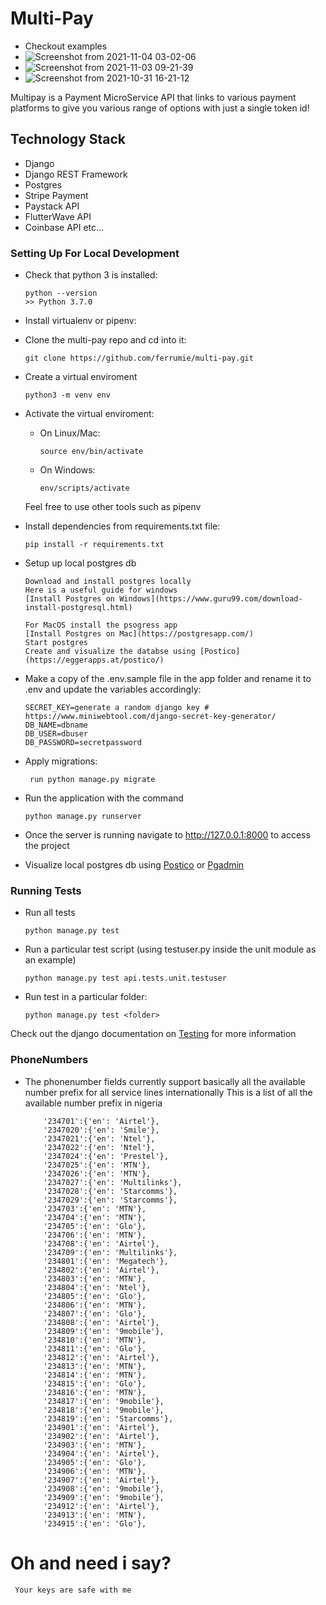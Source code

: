 # Multi-Pay
- Checkout examples
- ![Screenshot from 2021-11-04 03-02-06](https://user-images.githubusercontent.com/57694834/140299391-f9d20684-75d6-4342-b3fe-8fea34be06f4.png)
- ![Screenshot from 2021-11-03 09-21-39](https://user-images.githubusercontent.com/57694834/140299433-b90edcb6-1bfc-48c6-869b-19ccdf60c8df.png)
- ![Screenshot from 2021-10-31 16-21-12](https://user-images.githubusercontent.com/57694834/140299470-3f97b043-0557-45df-86ba-ea3b9e1a8d03.png)




Multipay is a Payment MicroService API that links to various payment platforms to give you various range of options with just a single token id!

## Technology Stack
- Django
- Django REST Framework
- Postgres
- Stripe Payment
- Paystack API
- FlutterWave API
- Coinbase API
etc...

### Setting Up For Local Development

-   Check that python 3 is installed:

    ```
    python --version
    >> Python 3.7.0
    ```

-   Install virtualenv or pipenv:

-   Clone the multi-pay repo and cd into it:

    ```
    git clone https://github.com/ferrumie/multi-pay.git
    ```
- Create a virtual enviroment
	```
	python3 -m venv env
	```
- Activate the virtual enviroment:
    - On Linux/Mac:
	    ```
	    source env/bin/activate
	    ```
    -  On Windows:
        ```
	   env/scripts/activate
	    ```
	Feel free to use other tools such as pipenv

-   Install dependencies from requirements.txt file:

    ```
    pip install -r requirements.txt
    ```
- Setup up local postgres db
	```
	Download and install postgres locally
	Here is a useful guide for windows
	[Install Postgres on Windows](https://www.guru99.com/download-install-postgresql.html)

	For MacOS install the psogress app 
	[Install Postgres on Mac](https://postgresapp.com/)
	Start postgres
	Create and visualize the databse using [Postico](https://eggerapps.at/postico/)
	```
-   Make a copy of the .env.sample file in the app folder and rename it to .env and update the variables accordingly:

    ```
    SECRET_KEY=generate a random django key # https://www.miniwebtool.com/django-secret-key-generator/
    DB_NAME=dbname
    DB_USER=dbuser
    DB_PASSWORD=secretpassword

    ```


-   Apply migrations:

    ```
     run python manage.py migrate
    ```


*   Run the application with the command

    ```
    python manage.py runserver
    ```

* Once the server is running navigate to http://127.0.0.1:8000 to access the project

* Visualize local postgres db using [Postico](https://eggerapps.at/postico/) or [Pgadmin](https://www.pgadmin.org/)

###  Running Tests
*   Run all tests
    ```
    python manage.py test
    ```

*   Run a particular test script (using testuser.py inside the unit module as an example)
    ```
    python manage.py test api.tests.unit.testuser
    ```

*   Run test in a particular folder:
    ```
    python manage.py test <folder>
    ```
Check out the django documentation on [Testing](https://docs.djangoproject.com/en/3.1/topics/testing/overview/) for more information

### PhoneNumbers 
*   The phonenumber fields currently support basically all the available number prefix for all service lines internationally
    This is a list of all the available number prefix in nigeria
    ```   
        '234701':{'en': 'Airtel'},
        '2347020':{'en': 'Smile'},
        '2347021':{'en': 'Ntel'},
        '2347022':{'en': 'Ntel'},
        '2347024':{'en': 'Prestel'},
        '2347025':{'en': 'MTN'},
        '2347026':{'en': 'MTN'},
        '2347027':{'en': 'Multilinks'},
        '2347028':{'en': 'Starcomms'},
        '2347029':{'en': 'Starcomms'},
        '234703':{'en': 'MTN'},
        '234704':{'en': 'MTN'},
        '234705':{'en': 'Glo'},
        '234706':{'en': 'MTN'},
        '234708':{'en': 'Airtel'},
        '234709':{'en': 'Multilinks'},
        '234801':{'en': 'Megatech'},
        '234802':{'en': 'Airtel'},
        '234803':{'en': 'MTN'},
        '234804':{'en': 'Ntel'},
        '234805':{'en': 'Glo'},
        '234806':{'en': 'MTN'},
        '234807':{'en': 'Glo'},
        '234808':{'en': 'Airtel'},
        '234809':{'en': '9mobile'},
        '234810':{'en': 'MTN'},
        '234811':{'en': 'Glo'},
        '234812':{'en': 'Airtel'},
        '234813':{'en': 'MTN'},
        '234814':{'en': 'MTN'},
        '234815':{'en': 'Glo'},
        '234816':{'en': 'MTN'},
        '234817':{'en': '9mobile'},
        '234818':{'en': '9mobile'},
        '234819':{'en': 'Starcomms'},
        '234901':{'en': 'Airtel'},
        '234902':{'en': 'Airtel'},
        '234903':{'en': 'MTN'},
        '234904':{'en': 'Airtel'},
        '234905':{'en': 'Glo'},
        '234906':{'en': 'MTN'},
        '234907':{'en': 'Airtel'},
        '234908':{'en': '9mobile'},
        '234909':{'en': '9mobile'},
        '234912':{'en': 'Airtel'},
        '234913':{'en': 'MTN'},
        '234915':{'en': 'Glo'},
    ```

# Oh and need i say?
``` Your keys are safe with me```

